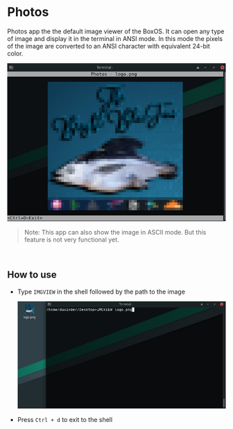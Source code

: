# Photos

Photos app the the default image viewer of the BoxOS. It can open any type of image and display it in the terminal in ANSI mode. In this mode the pixels of the image are converted to an ANSI character with equivalent 24-bit color.  

![PhotosScreenshot](images/Photos.png)

> Note: This app can also show the image in ASCII mode. But this feature is not very functional yet.

<br>

## How to use

- Type `IMGVIEW` in the shell followed by the path to the image

  ![IMGVIEWScreenshot](images/IMGVIEW.png)

- Press `Ctrl + d` to exit to the shell
